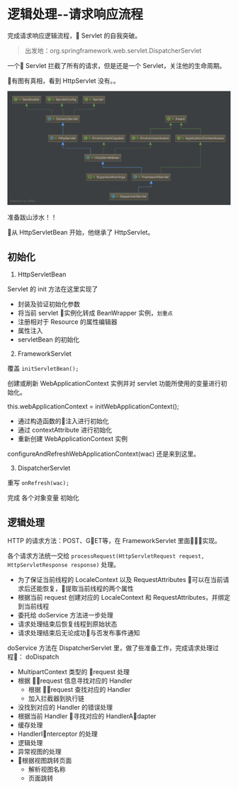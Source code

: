 #   逻辑处理--请求响应流程

完成请求响应逻辑流程， Servlet 的自我突破。

>   出发地：org.springframework.web.servlet.DispatcherServlet

一个 Servlet 拦截了所有的请求，但是还是一个 Servlet，关注他的生命周期。

有图有真相，看到 HttpServlet 没有。。

![DispatcherServlet](images/DispatcherServlet.png)

准备跋山涉水！！

从 HttpServletBean 开始，他继承了 HttpServlet。

##  初始化

1.  HttpServletBean

Servlet 的 init 方法在这里实现了

-   封装及验证初始化参数
-   将当前 servlet 实例化转成 BeanWrapper 实例，`划重点`
-   注册相对于 Resource 的属性编辑器
-   属性注入
-   servletBean 的初始化

2.  FrameworkServlet

覆盖 `initServletBean();` 

创建或刷新 WebApplicationContext 实例并对 servlet 功能所使用的变量进行初始化。

this.webApplicationContext = initWebApplicationContext();

-   通过构造函数的注入进行初始化
-   通过 contextAttribute 进行初始化
-   重新创建 WebApplicationContext 实例

configureAndRefreshWebApplicationContext(wac) 还是来到这里。

3.  DispatcherServlet

重写 `onRefresh(wac);` 

完成 各个对象变量 初始化

##  逻辑处理

HTTP 的请求方法：POST、GET等，在 FrameworkServlet 里面实现。

各个请求方法统一交给 `processRequest(HttpServletRequest request, HttpServletResponse response)` 处理。

-   为了保证当前线程的 LocaleContext 以及 RequestAttributes 可以在当前请求后还能恢复，提取当前线程的两个属性
-   根据当前 request 创建对应的 LocaleContext 和 RequestAttributes，并绑定到当前线程
-   委托给 doService 方法进一步处理
-   请求处理结束后恢复线程到原始状态
-   请求处理结束后无论成功与否发布事件通知

doService 方法在 DispatcherServlet 里，做了些准备工作，完成请求处理过程： doDispatch

-   MultipartContext 类型的 request 处理
-   根据 request 信息寻找对应的 Handler
    -   根据 request 查找对应的 Handler
    -   加入拦截器到执行链
-   没找到对应的 Handler 的错误处理
-   根据当前 Handler 寻找对应的 HandlerAdapter
-   缓存处理
-   HandlerInterceptor 的处理
-   逻辑处理
-   异常视图的处理
-   根据视图跳转页面
    -   解析视图名称
    -   页面跳转